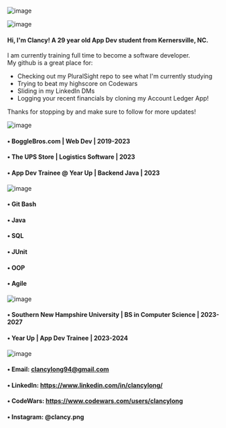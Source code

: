 ![image](https://github.com/clancycooper/clancycooper/assets/141694194/5d58dc98-ba49-4722-98c8-1c7d4ff00dc2)

![image](https://github.com/clancycooper/clancycooper/assets/141694194/04c3dfb8-7a57-4e50-8356-bdc2d8b94cbd)


#### Hi, I'm Clancy! A 29 year old App Dev student from Kernersville, NC.  
I am currently training full time to become a software developer.   
My github is a great place for: 
- Checking out my PluralSight repo to see what I'm currently studying
- Trying to beat my highscore on Codewars
- Sliding in my LinkedIn DMs
- Logging your recent financials by cloning my Account Ledger App!

Thanks for stopping by and make sure to follow for more updates!


 ![image](https://github.com/clancycooper/clancycooper/assets/141694194/043ba52a-7818-487e-8e5b-b5ab83b36564)


#### • BoggleBros.com | Web Dev | 2019-2023
#### • The UPS Store | Logistics Software | 2023
#### • App Dev Trainee @ Year Up | Backend Java | 2023


![image](https://github.com/clancycooper/clancycooper/assets/141694194/6935893c-1a2c-4c96-a019-ec76e24e3751)


#### • Git Bash
#### • Java
#### • SQL
#### • JUnit
#### • OOP
#### • Agile


![image](https://github.com/clancycooper/clancycooper/assets/141694194/0383f7b4-93d2-4652-9c44-c5ab296298ca)


#### • Southern New Hampshire University | BS in Computer Science | 2023-2027
#### • Year Up | App Dev Trainee | 2023-2024

  
![image](https://github.com/clancycooper/clancycooper/assets/141694194/adbad8c1-2089-4c80-8fa0-d2c82b910b2d)


#### • Email: clancylong94@gmail.com
#### • LinkedIn: https://www.linkedin.com/in/clancylong/
#### • CodeWars: https://www.codewars.com/users/clancylong
#### • Instagram: @clancy.png
